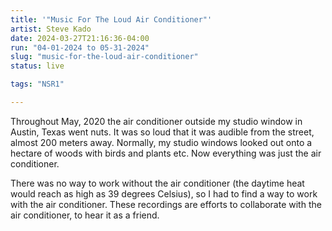 ```yaml
---
title: '"Music For The Loud Air Conditioner"'
artist: Steve Kado
date: 2024-03-27T21:16:36-04:00
run: "04-01-2024 to 05-31-2024"
slug: "music-for-the-loud-air-conditioner"
status: live

tags: "NSR1"

---
```


Throughout May, 2020 the air conditioner outside my studio window in Austin, Texas went nuts. It was so loud that it was audible from the street, almost 200 meters away. Normally, my studio windows looked out onto a hectare of woods with birds and plants etc. Now everything was just the air conditioner.

There was no way to work without the air conditioner (the daytime heat would reach as high as 39 degrees Celsius), so I had to find a way to work with the air conditioner. These recordings are efforts to collaborate with the air conditioner, to hear it as a friend.